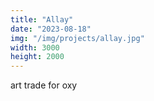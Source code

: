```yaml
---
title: "Allay"
date: "2023-08-18"
img: "/img/projects/allay.jpg"
width: 3000
height: 2000
---
```


art trade for oxy
